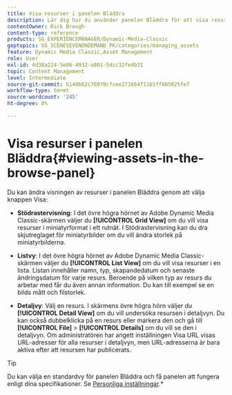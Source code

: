 ```yaml
---
title: Visa resurser i panelen Bläddra
description: Lär dig hur du använder panelen Bläddra för att visa resurser i Adobe Dynamic Media Classic.
contentOwner: Rick Brough
content-type: reference
products: SG_EXPERIENCEMANAGER/Dynamic-Media-Classic
geptopics: SG_SCENESEVENONDEMAND_PK/categories/managing_assets
feature: Dynamic Media Classic,Asset Management
role: User
exl-id: 4d38a224-5e06-4932-a801-5dcc32fe4b31
topic: Content Management
level: Intermediate
source-git-commit: 5140b62c76970cfcee271664f11b1ff605625fe7
workflow-type: tm+mt
source-wordcount: '245'
ht-degree: 0%

---
```


# Visa resurser i panelen Bläddra{#viewing-assets-in-the-browse-panel}

Du kan ändra visningen av resurser i panelen Bläddra genom att välja knappen Visa:

* **Stödrastervisning**: I det övre högra hörnet av Adobe Dynamic Media Classic-skärmen väljer du **[!UICONTROL Grid View]** om du vill visa resurser i miniatyrformat i ett rutnät. I Stödrastervisning kan du dra skjutreglaget för miniatyrbilder om du vill ändra storlek på miniatyrbilderna.

* **Listvy**: I det övre högra hörnet av Adobe Dynamic Media Classic-skärmen väljer du **[!UICONTROL List View]** om du vill visa resurser i en lista. Listan innehåller namn, typ, skapandedatum och senaste ändringsdatum för varje resurs. Beroende på vilken typ av resurs du arbetar med får du även annan information. Du kan till exempel se en bilds mått och filstorlek.

* **Detaljvy**: Välj en resurs. I skärmens övre högra hörn väljer du **[!UICONTROL Detail View]** om du vill undersöka resursen i detaljvyn. Du kan också dubbelklicka på en resurs eller markera den och gå till **[!UICONTROL File]** > **[!UICONTROL Details]** om du vill se den i detaljvyn. Om administratören har angett inställningen Visa URL visas URL-adresser för alla resurser i detaljvyn, men URL-adresserna är bara aktiva efter att resursen har publicerats.

>[!TIP]
>
>Du kan välja en standardvy för panelen Bläddra och få panelen att fungera enligt dina specifikationer. Se [Personliga inställningar](personal-setup.md#personal_setup).*

